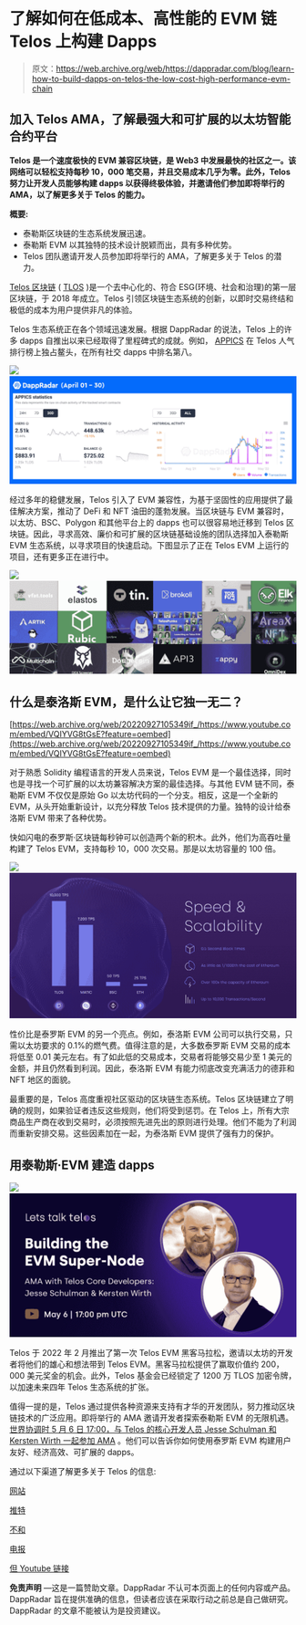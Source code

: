 # 了解如何在低成本、高性能的 EVM 链 Telos 上构建 Dapps

> 原文：<https://web.archive.org/web/https://dappradar.com/blog/learn-how-to-build-dapps-on-telos-the-low-cost-high-performance-evm-chain>

## 加入 Telos AMA，了解最强大和可扩展的以太坊智能合约平台

**Telos 是一个速度极快的 EVM 兼容区块链，是 Web3 中发展最快的社区之一。该网络可以轻松支持每秒 10，000 笔交易，并且交易成本几乎为零。此外，Telos 努力让开发人员能够构建 dapps 以获得终极体验，并邀请他们参加即将举行的 AMA，以了解更多关于 Telos 的能力。**

**概要:**

*   泰勒斯区块链的生态系统发展迅速。
*   泰勒斯 EVM 以其独特的技术设计脱颖而出，具有多种优势。
*   Telos 团队邀请开发人员参加即将举行的 AMA，了解更多关于 Telos 的潜力。

[Telos 区块链](https://web.archive.org/web/20220927105349/https://dappradar.com/rankings/protocol/telos) ( [TLOS](https://web.archive.org/web/20220927105349/https://dappradar.com/hub/token/eth/TLOS/ETH?from=0x7825e833d495f3d1c28872415a4aee339d26ac88) )是一个去中心化的、符合 ESG(环境、社会和治理)的第一层区块链，于 2018 年成立。Telos 引领区块链生态系统的创新，以即时交易终结和极低的成本为用户提供非凡的体验。

Telos 生态系统正在各个领域迅速发展。根据 DappRadar 的说法，Telos 上的许多 dapps 自推出以来已经取得了里程碑式的成就。例如， [APPICS](https://web.archive.org/web/20220927105349/https://dappradar.com/telos/social/appics) 在 Telos 人气排行榜上独占鳌头，在所有社交 dapps 中排名第八。

![](img/6b28306a42e878b47aaa86e74e72ffc0.png)![](img/8205b39c5e94b2a3d0fa4b63f17e9008.png)

经过多年的稳健发展，Telos 引入了 EVM 兼容性，为基于坚固性的应用提供了最佳解决方案，推动了 DeFi 和 NFT 油田的蓬勃发展。当区块链与 EVM 兼容时，以太坊、BSC、Polygon 和其他平台上的 dapps 也可以很容易地迁移到 Telos 区块链。因此，寻求高效、廉价和可扩展的区块链基础设施的团队选择加入泰勒斯 EVM 生态系统，以寻求项目的快速启动。下图显示了正在 Telos EVM 上运行的项目，还有更多正在进行中。

![](img/bd4a7ff076507e9a463bc619afd56328.png)![](img/482f5ab091944681b1f5b3d1b16b43ae.png)

## 什么是泰洛斯 EVM，是什么让它独一无二？

[https://web.archive.org/web/20220927105349if_/https://www.youtube.com/embed/VQIYVG8tGsE?feature=oembed](https://web.archive.org/web/20220927105349if_/https://www.youtube.com/embed/VQIYVG8tGsE?feature=oembed)

对于熟悉 Solidity 编程语言的开发人员来说，Telos EVM 是一个最佳选择，同时也是寻找一个可扩展的以太坊兼容解决方案的最佳选择。与其他 EVM 链不同，泰勒斯 EVM 不仅仅是原始 Go 以太坊代码的一个分支。相反，这是一个全新的 EVM，从头开始重新设计，以充分释放 Telos 技术提供的力量。独特的设计给泰洛斯 EVM 带来了各种优势。

快如闪电的泰罗斯·区块链每秒钟可以创造两个新的积木。此外，他们为高吞吐量构建了 Telos EVM，支持每秒 10，000 次交易。那是以太坊容量的 100 倍。

![](img/57649a42744af7f2a33d46590d236747.png)![](img/0b840c8a45130bac288b616a7e32d127.png)

性价比是泰罗斯 EVM 的另一个亮点。例如，泰洛斯 EVM 公司可以执行交易，只需以太坊要求的 0.1%的燃气费。值得注意的是，大多数泰罗斯 EVM 交易的成本将低至 0.01 美元左右。有了如此低的交易成本，交易者将能够交易少至 1 美元的金额，并且仍然看到利润。因此，泰洛斯 EVM 有能力彻底改变充满活力的德菲和 NFT 地区的面貌。

最重要的是，Telos 高度重视社区驱动的区块链生态系统。Telos 区块链建立了明确的规则，如果验证者违反这些规则，他们将受到惩罚。在 Telos 上，所有大宗商品生产商在收到交易时，必须按照先进先出的原则进行处理。他们不能为了利润而重新安排交易。这些因素加在一起，为泰洛斯 EVM 提供了强有力的保护。

## 用泰勒斯·EVM 建造 dapps

![](img/a5ea749dba5eadcfef361bedfcc2ac61.png)![build dapps telos](img/ed817219e3283402f04929720f432df2.png)

Telos 于 2022 年 2 月推出了第一次 Telos EVM 黑客马拉松，邀请以太坊的开发者将他们的雄心和想法带到 Telos EVM。黑客马拉松提供了赢取价值约 200，000 美元奖金的机会。此外，Telos 基金会已经锁定了 1200 万 TLOS 加密令牌，以加速未来四年 Telos 生态系统的扩张。

值得一提的是，Telos 通过提供各种资源来支持有才华的开发团队，努力推动区块链技术的广泛应用。即将举行的 AMA 邀请开发者探索泰勒斯 EVM 的无限机遇。[世界协调时 5 月 6 日 17:00，与 Telos 的核心开发人员 Jesse Schulman 和 Kersten Wirth 一起参加 AMA](https://web.archive.org/web/20220927105349/https://youtu.be/rz3g0eNXO6I) 。他们可以告诉你如何使用泰罗斯 EVM 构建用户友好、经济高效、可扩展的 dapps。

通过以下渠道了解更多关于 Telos 的信息:

[网站](https://web.archive.org/web/20220927105349/https://www.telos.net/)

[推特](https://web.archive.org/web/20220927105349/https://twitter.com/HelloTelos?s=20)

[不和](https://web.archive.org/web/20220927105349/https://discord.gg/9hurWxq3Gf)

[电报](https://web.archive.org/web/20220927105349/https://t.me/HelloTelos)

[但 Youtube 链接](https://web.archive.org/web/20220927105349/https://youtu.be/rz3g0eNXO6I)

**免责声明** —这是一篇赞助文章。DappRadar 不认可本页面上的任何内容或产品。DappRadar 旨在提供准确的信息，但读者应该在采取行动之前总是自己做研究。DappRadar 的文章不能被认为是投资建议。